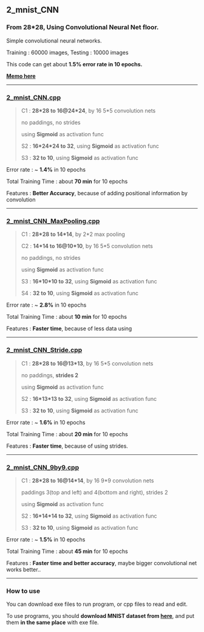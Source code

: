 ## 2_mnist_CNN

### From 28\*28, Using Convolutional Neural Net floor.

Simple convolutional neural networks.

Training : 60000 images, Testing : 10000 images 

This code can get about **1.5% error rate in 10 epochs.**

**[Memo here](memo.md)**

---

### [2_mnist_CNN.cpp](2_mnist_CNN.cpp)

> C1 : **28\*28 to 16@24\*24**, by 16 5\*5 convolution nets
>
> no paddings, no strides
> 
> using **Sigmoid** as activation func
>
> S2 : **16\*24\*24 to 32**, using **Sigmoid** as activation func
>
> S3 : **32 to 10**, using **Sigmoid** as activation func

Error rate : ~ **1.4%** in 10 epochs

Total Training Time : about **70 min** for 10 epochs

Features : **Better Accuracy**, because of adding positional information by convolution

---

### [2_mnist_CNN_MaxPooling.cpp](2_mnist_CNN_MaxPooling.cpp)

> C1 : **28\*28 to 14\*14**, by 2\*2 max pooling
> 
> C2 : **14\*14 to 16@10\*10**, by 16 5\*5 convolution nets
>
> no paddings, no strides
> 
> using **Sigmoid** as activation func
>
> S3 : **16\*10\*10 to 32**, using **Sigmoid** as activation func
>
> S4 : **32 to 10**, using **Sigmoid** as activation func

Error rate : ~ **2.8%** in 10 epochs

Total Training Time : about **10 min** for 10 epochs

Features : **Faster time**, because of less data using

---

### [2_mnist_CNN_Stride.cpp](2_mnist_CNN_Stride.cpp)

> C1 : **28\*28 to 16@13\*13**, by 16 5\*5 convolution nets
>
> no paddings, **strides 2**
> 
> using **Sigmoid** as activation func
>
> S2 : **16\*13\*13 to 32**, using **Sigmoid** as activation func
>
> S3 : **32 to 10**, using **Sigmoid** as activation func

Error rate : ~ **1.6%** in 10 epochs

Total Training Time : about **20 min** for 10 epochs

Features : **Faster time**, because of using strides.

---

### [2_mnist_CNN_9by9.cpp](2_mnist_CNN_9by9.cpp)

> C1 : **28\*28 to 16@14\*14**, by 16 9\*9 convolution nets
>
> paddings 3(top and left) and 4(bottom and right), strides 2
> 
> using **Sigmoid** as activation func
>
> S2 : **16\*14\*14 to 32**, using **Sigmoid** as activation func
>
> S3 : **32 to 10**, using **Sigmoid** as activation func

Error rate : ~ **1.5%** in 10 epochs

Total Training Time : about **45 min** for 10 epochs

Features : **Faster time and better accuracy**, maybe bigger convolutional net works better..

---

### How to use

You can download exe files to run program, or cpp files to read and edit.

To use programs, you should **download MNIST dataset from [here](http://yann.lecun.com/exdb/mnist/)**, and put them **in the same place** with exe file.
